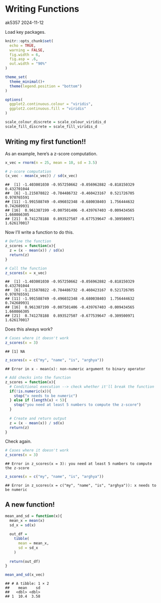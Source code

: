 Writing Functions
================
ak5357
2024-11-12

Load key packages.

``` r
knitr::opts_chunk$set(
  echo = TRUE,
  warning = FALSE,
  fig.width = 6,
  fig.asp = .6,
  out.width = "90%"
)

theme_set(
  theme_minimal()+
  theme(legend.position = "bottom")  
)

options(
  ggplot2.continuous.colour = "viridis",
  ggplot2.continuous.fill = "viridis"
)

scale_colour_discrete = scale_colour_viridis_d
scale_fill_discrete = scale_fill_viridis_d
```

## Writing my first function!!

As an example, here’s a z-score computation.

``` r
x_vec = rnorm(n = 25, mean = 10, sd = 3.5)

# z-score computation
(x_vec - mean(x_vec)) / sd(x_vec)
```

    ##  [1] -1.403001030 -0.957250662 -0.056962882 -0.818150329  0.432701044
    ##  [6] -1.215878822 -0.784486732 -0.460423167  0.521726705  0.970765591
    ## [11] -1.991588749 -0.496032348 -0.680038403  1.756444632  0.742689931
    ## [16]  0.961387199 -0.007501406 -0.439767403 -0.009434565  1.660866305
    ## [21]  0.741278188  0.893527507 -0.677539647 -0.309500971  1.626170017

Now I’ll write a function to do this.

``` r
# Define the function
z_scores = function(x){
  z = (x - mean(x)) / sd(x)
  return(z)
}
```

``` r
# Call the function
z_scores(x = x_vec)
```

    ##  [1] -1.403001030 -0.957250662 -0.056962882 -0.818150329  0.432701044
    ##  [6] -1.215878822 -0.784486732 -0.460423167  0.521726705  0.970765591
    ## [11] -1.991588749 -0.496032348 -0.680038403  1.756444632  0.742689931
    ## [16]  0.961387199 -0.007501406 -0.439767403 -0.009434565  1.660866305
    ## [21]  0.741278188  0.893527507 -0.677539647 -0.309500971  1.626170017

Does this always work?

``` r
# Cases where it doesn't work
z_scores(x = 3)
```

    ## [1] NA

``` r
z_scores(x = c("my", "name", "is", "arghya"))
```

    ## Error in x - mean(x): non-numeric argument to binary operator

``` r
# Add checks into the function
z_scores = function(x){
  # Conditional execution --> check whether it'll break the function
  if(!is.numeric(x)){
    stop("x needs to be numeric")
  } else if (length(x) < 5){
    stop("you need at least 5 numbers to compute the z-score")
  }
  
  # Create and return output
  z = (x - mean(x)) / sd(x)
  return(z)
}
```

Check again.

``` r
# Cases where it doesn't work
z_scores(x = 3)
```

    ## Error in z_scores(x = 3): you need at least 5 numbers to compute the z-score

``` r
z_scores(x = c("my", "name", "is", "arghya"))
```

    ## Error in z_scores(x = c("my", "name", "is", "arghya")): x needs to be numeric

## A new function!

``` r
mean_and_sd = function(x){
  mean_x = mean(x)
  sd_x = sd(x)
  
  out_df = 
    tibble(
      mean = mean_x,
      sd = sd_x
    )
  
  return(out_df)
}
```

``` r
mean_and_sd(x_vec)
```

    ## # A tibble: 1 × 2
    ##    mean    sd
    ##   <dbl> <dbl>
    ## 1  10.4  3.58
